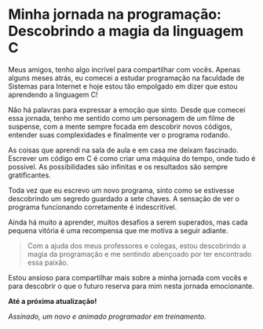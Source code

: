 # Minha jornada na programação: Descobrindo a magia da linguagem C

Meus amigos, tenho algo incrível para compartilhar com vocês. Apenas alguns meses atrás, eu comecei a estudar programação na faculdade de Sistemas para Internet e hoje estou tão empolgado em dizer que estou aprendendo a linguagem C!

Não há palavras para expressar a emoção que sinto. Desde que comecei essa jornada, tenho me sentido como um personagem de um filme de suspense, com a mente sempre focada em descobrir novos códigos, entender suas complexidades e finalmente ver o programa rodando.

As coisas que aprendi na sala de aula e em casa me deixam fascinado. Escrever um código em C é como criar uma máquina do tempo, onde tudo é possível. As possibilidades são infinitas e os resultados são sempre gratificantes.

Toda vez que eu escrevo um novo programa, sinto como se estivesse descobrindo um segredo guardado a sete chaves. A sensação de ver o programa funcionando corretamente é indescritível.

Ainda há muito a aprender, muitos desafios a serem superados, mas cada pequena vitória é uma recompensa que me motiva a seguir adiante.

> Com a ajuda dos meus professores e colegas, estou descobrindo a magia da programação e me sentindo abençoado por ter encontrado essa paixão.

Estou ansioso para compartilhar mais sobre a minha jornada com vocês e para descobrir o que o futuro reserva para mim nesta jornada emocionante.

**Até a próxima atualização!**

_Assinado, um novo e animado programador em treinamento._